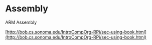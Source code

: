 # Assembly

ARM Assembly

[http://bob.cs.sonoma.edu/IntroCompOrg-RPi/sec-using-book.html](http://bob.cs.sonoma.edu/IntroCompOrg-RPi/sec-using-book.html)


